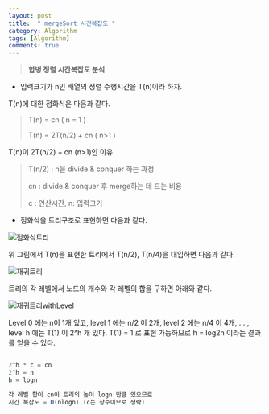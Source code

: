 ```yaml
---
layout: post
title:  " mergeSort 시간복잡도 "
category: Algorithm
tags: [Algorithm]
comments: true
---
```




> **합병 정렬 시간복잡도 분석**



- 입력크기가 n인 배열의 정렬 수행시간을 T(n)이라 하자.

  
T(n)에 대한 점화식은 다음과 같다.
  
  > T(n) = cn ( n = 1 )
  >
  > T(n) = 2T(n/2) + cn ( n>1 )
  
  
  
  T(n)이 2T(n/2) + cn (n>1)인 이유
  
  > T(n/2) : n을 divide & conquer 하는 과정
  >
  > cn : divide & conquer 후 merge하는 데 드는 비용
  >
  > c : 연산시간, n: 입력크기 



- 점화식을 트리구조로 표현하면 다음과 같다.



![점화식트리](/assets/post-img/algorithm/점화식트리.png)



위 그림에서 T(n)을 표현한 트리에서 T(n/2), T(n/4)을 대입하면 다음과 같다.



![재귀트리](/assets/post-img/algorithm/재귀트리.png)

트리의 각 레벨에서 노드의 개수와 각 레벨의 합을 구하면 아래와 같다.



![재귀트리withLevel](/assets/post-img/algorithm/재귀트리withLevel.png)

Level 0 에는 n이 1개 있고, level 1 에는 n/2 이 2개, level 2 에는 n/4 이 4개, … , level h 에는 T(1) 이 2^h 개 있다. T(1) = 1 로 표현 가능하므로 h = log2n 이라는 결과를 얻을 수 있다.

```java

2^h * c = cn
2^h = n
h = logn

각 레벨 합이 cn이 트리의 높이 logn 만큼 있으므로
시간 복잡도 = O(nlogn) (c는 상수이므로 생략)
```





